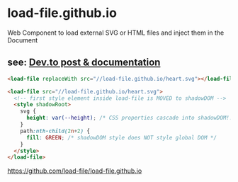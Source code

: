 # load-file.github.io
Web Component to load external SVG or HTML files and inject them in the Document

## see: [Dev.to post & documentation](https://dev.to/dannyengelman/load-file-web-component-add-external-content-to-the-dom-1nd)

```html
<load-file replaceWith src="//load-file.github.io/heart.svg"></load-file>

<load-file src="//load-file.github.io/heart.svg">
  <!-- first style element inside load-file is MOVED to shadowDOM -->
  <style shadowRoot>
    svg {
      height: var(--height); /* CSS properties cascade into shadowDOM!! */
    }
    path:nth-child(2n+2) {
      fill: GREEN; /* shadowDOM style does NOT style global DOM */
    }
  </style>
</load-file>
```

https://github.com/load-file/load-file.github.io

